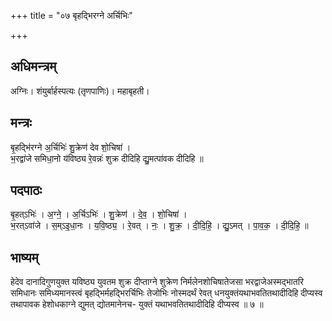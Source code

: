 +++
title = "०७ बृहद्भिरग्ने अर्चिभिः"

+++
## अधिमन्त्रम्
अग्निः। शंयुर्बार्हस्पत्यः (तृणपाणिः)। महाबृहती।

## मन्त्रः
बृ॒हद्भि॑रग्ने अ॒र्चिभिः॑ शु॒क्रेण॑ देव शो॒चिषा॑ ।  
भ॒रद्वा॑जे समिधा॒नो य॑विष्ठ्य रे॒वन्नः॑ शुक्र दीदिहि द्यु॒मत्पा॑वक दीदिहि ॥

## पदपाठः
बृ॒हत्ऽभिः॑ । अ॒ग्ने॒ । अ॒र्चिऽभिः॑ । शु॒क्रेण॑ । दे॒व॒ । शो॒चिषा॑ ।  
भ॒रत्ऽवा॑जे । स॒म्ऽइ॒धा॒नः । य॒वि॒ष्ठ्य॒ । रे॒वत् । नः॒ । शु॒क्र॒ । दी॒दि॒हि॒ । द्यु॒ऽमत् । पा॒व॒क॒ । दी॒दि॒हि॒ ॥

## भाष्यम्
हेदेव दानादिगुणयुक्त यविष्ठ्य युवतम शुक्र दीप्ताग्ने शुक्रेण निर्मलेनशोचिषातेजसा भरद्वाजेअस्मद्भातरि समिधानः समिध्यमानस्त्वं बृहद्भिर्महद्भिरर्चिभिः तेजोभिः नोस्मदर्थं रेवत् धनयुक्तंयथाभवतितथादीदिहि दीप्यस्व तथापावक हेशोधकाग्ने द्युमत् द्योतमानेनच- युक्तं यथाभवतितथादीदिहि दीप्यस्व ॥ ७ ॥